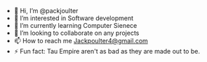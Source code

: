 - 👋 Hi, I’m @packjoulter
- 👀 I’m interested in Software development
- 🌱 I’m currently learning Computer Sienece
- 💞️ I’m looking to collaborate on any projects
- 📫 How to reach me Jackpoulter4@gmail.com
- ⚡ Fun fact: Tau Empire aren't as bad as they are made out to be.
